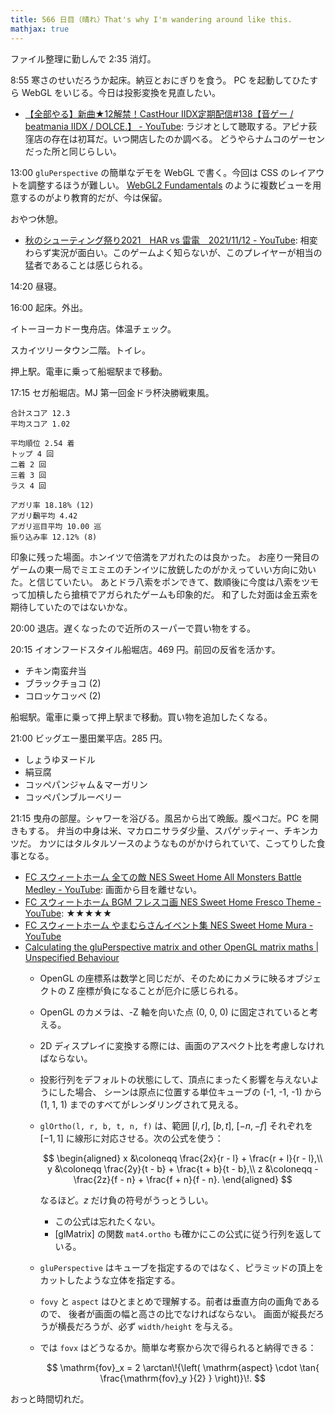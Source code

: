 ```yaml
---
title: 566 日目（晴れ）That's why I'm wandering around like this.
mathjax: true
---
```


ファイル整理に勤しんで 2:35 消灯。

8:55 寒さのせいだろうか起床。納豆とおにぎりを食う。
PC を起動してひたすら WebGL をいじる。今日は投影変換を見直したい。

* [【全部やる】新曲★12解禁！CastHour IIDX定期配信&#x23;138【音ゲー / beatmania IIDX / DOLCE.】 - YouTube](https://www.youtube.com/watch?v=dMx1Kt39AMU):
  ラジオとして聴取する。アピナ荻窪店の存在は初耳だ。いつ開店したのか調べる。
  どうやらナムコのゲーセンだった所と同じらしい。

13:00 `gluPerspective` の簡単なデモを WebGL で書く。今回は CSS のレイアウトを調整するほうが難しい。
[WebGL2 Fundamentals] のように複数ビューを用意するのがより教育的だが、今は保留。

おやつ休憩。

* [秋のシューティング祭り2021　HAR vs 雷電　2021/11/12 - YouTube](https://www.youtube.com/watch?v=09VpNQycaRU):
  相変わらず実況が面白い。このゲームよく知らないが、このプレイヤーが相当の猛者であることは感じられる。

14:20 昼寝。

16:00 起床。外出。

イトーヨーカドー曳舟店。体温チェック。

スカイツリータウン二階。トイレ。

押上駅。電車に乗って船堀駅まで移動。

17:15 セガ船堀店。MJ 第一回金ドラ杯決勝戦東風。

```text
合計スコア 12.3
平均スコア 1.02

平均順位 2.54 着
トップ 4 回
二着 2 回
三着 3 回
ラス 4 回

アガリ率 18.18% (12)
アガリ飜平均 4.42
アガリ巡目平均 10.00 巡
振り込み率 12.12% (8)
```

印象に残った場面。ホンイツで倍満をアガれたのは良かった。
お座り一発目のゲームの東一局でミエミエのチンイツに放銃したのがかえっていい方向に効いた。と信じていたい。
あとドラ八索をポンできて、数順後に今度は八索をツモって加槓したら搶槓でアガられたゲームも印象的だ。
和了した対面は金五索を期待していたのではないかな。

20:00 退店。遅くなったので近所のスーパーで買い物をする。

20:15 イオンフードスタイル船堀店。469 円。前回の反省を活かす。

* チキン南蛮弁当
* ブラックチョコ (2)
* コロッケコッペ (2)

船堀駅。電車に乗って押上駅まで移動。買い物を追加したくなる。

21:00 ビッグエー墨田業平店。285 円。

* しょうゆヌードル
* 絹豆腐
* コッペパンジャム＆マーガリン
* コッペパンブルーベリー

21:15 曳舟の部屋。シャワーを浴びる。風呂から出て晩飯。腹ペコだ。PC を開きもする。
弁当の中身は米、マカロニサラダ少量、スパゲッティー、チキンカツだ。
カツにはタルタルソースのようなものがかけられていて、こってりした食事となる。

* [FC スウィートホーム 全ての敵 NES Sweet Home All Monsters Battle Medley - YouTube](https://www.youtube.com/watch?v=qaMUO04O1LE):
  画面から目を離せない。
* [FC スウィートホーム BGM フレスコ画 NES Sweet Home Fresco Theme - YouTube](https://www.youtube.com/watch?v=fm3_fXGKGto):
  ★★★★★
* [FC スウィートホーム やまむらさんイベント集 NES Sweet Home Mura - YouTube](https://www.youtube.com/watch?v=dElgcuFERJY)
* [Calculating the gluPerspective matrix and other OpenGL matrix maths &#x7c; Unspecified Behaviour](https://unspecified.wordpress.com/2012/06/21/calculating-the-gluperspective-matrix-and-other-opengl-matrix-maths/)
  * OpenGL の座標系は数学と同じだが、そのためにカメラに映るオブジェクトの Z 座標が負になることが厄介に感じられる。
  * OpenGL のカメラは、-Z 軸を向いた点 (0, 0, 0) に固定されていると考える。
  * 2D ディスプレイに変換する際には、画面のアスペクト比を考慮しなければならない。
  * 投影行列をデフォルトの状態にして、頂点にまったく影響を与えないようにした場合、
    シーンは原点に位置する単位キューブの (-1, -1, -1) から (1, 1, 1)
    までのすべてがレンダリングされて見える。
  * `glOrtho(l, r, b, t, n, f)` は、範囲 ${[l, r]}$, ${[b, t]}$, ${[-n, -f]}$
    それぞれを ${[-1, 1]}$ に線形に対応させる。次の公式を使う：

    $$
    \begin{aligned}
    x &\coloneqq \frac{2x}{r - l} + \frac{r + l}{r - l},\\
    y &\coloneqq \frac{2y}{t - b} + \frac{t + b}{t - b},\\
    z &\coloneqq -\frac{2z}{f - n} + \frac{f + n}{f - n}.
    \end{aligned}
    $$

    なるほど。$z$ だけ負の符号がうっとうしい。
    * この公式は忘れたくない。
    * [glMatrix] の関数 `mat4.ortho` も確かにこの公式に従う行列を返している。
  * `gluPerspective` はキューブを指定するのではなく、ピラミッドの頂上をカットしたような立体を指定する。
  * `fovy` と `aspect` はひとまとめで理解する。前者は垂直方向の画角であるので、
    後者が画面の幅と高さの比でなければならない。
    画面が縦長だろうが横長だろうが、必ず `width/height` を与える。
  * では `fovx` はどうなるか。簡単な考察から次で得られると納得できる：

    $$
    \mathrm{fov}_x = 2 \arctan\!{\left(
        \mathrm{aspect} \cdot \tan{ \frac{\mathrm{fov}_y }{2} } \right)}\!.
    $$

おっと時間切れだ。

[WebGL2 Fundamentals]: https://webgl2fundamentals.org
